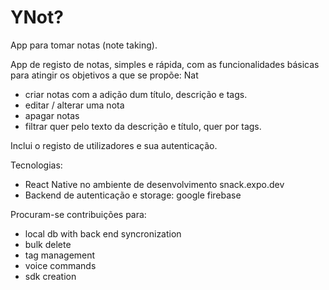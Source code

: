 # YNot?

App para tomar notas (note taking).

App de registo de notas, simples e rápida, com as funcionalidades básicas para atingir os objetivos a que se propõe:
Nat
- criar notas com a adição dum título, descrição e tags.
- editar / alterar uma nota
- apagar notas
- filtrar quer pelo texto da descrição e título, quer por tags.

Inclui o registo de utilizadores e sua autenticação.

Tecnologias:

- React Native no ambiente de desenvolvimento snack.expo.dev
- Backend de autenticação e storage: google firebase
  
Procuram-se contribuições para:

- local db with back end syncronization
- bulk delete
- tag management
- voice commands
- sdk creation
